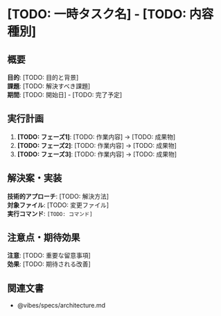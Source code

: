 # [TODO: 一時タスク名] - [TODO: 内容種別]

## 概要
**目的**: [TODO: 目的と背景]  
**課題**: [TODO: 解決すべき課題]  
**期間**: [TODO: 開始日] - [TODO: 完了予定]

## 実行計画
1. **[TODO: フェーズ1]**: [TODO: 作業内容] → [TODO: 成果物]
2. **[TODO: フェーズ2]**: [TODO: 作業内容] → [TODO: 成果物]
3. **[TODO: フェーズ3]**: [TODO: 作業内容] → [TODO: 成果物]

## 解決案・実装
**技術的アプローチ**: [TODO: 解決方法]  
**対象ファイル**: [TODO: 変更ファイル]  
**実行コマンド**: `[TODO: コマンド]`

## 注意点・期待効果
**注意**: [TODO: 重要な留意事項]  
**効果**: [TODO: 期待される改善]

## 関連文書
- @vibes/specs/architecture.md
